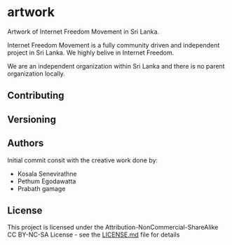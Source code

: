 # artwork
Artwork of Internet Freedom Movement in Sri Lanka.

Internet Freedom Movement is a fully community driven and independent project in Sri Lanka. We highly belive in Internet Freedom.

We are an independent organization within Sri Lanka and there is no parent organization locally. 


## Contributing


## Versioning


## Authors
Initial commit consit with the creative work done by:
* Kosala Senevirathne
* Pethum Egodawatta
* Prabath gamage

## License

This project is licensed under the Attribution-NonCommercial-ShareAlike
CC BY-NC-SA License - see the [LICENSE.md](LICENSE.md) file for details



